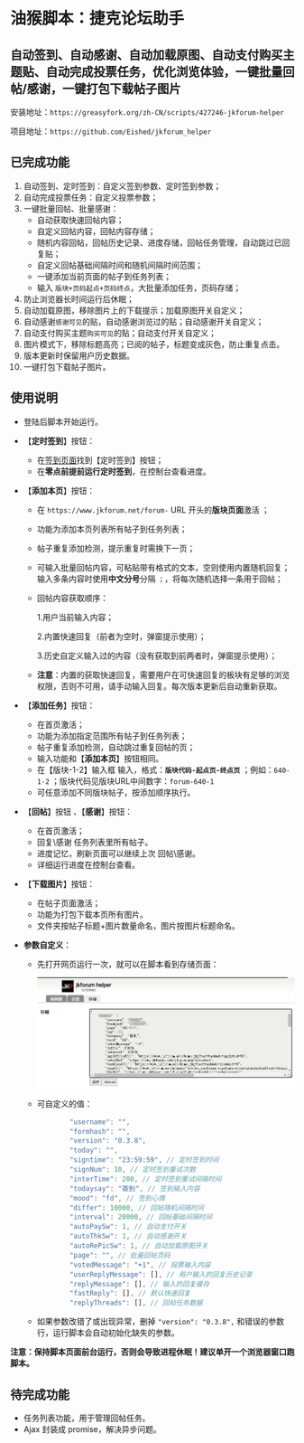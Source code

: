 # 油猴脚本：捷克论坛助手

## 自动签到、自动感谢、自动加载原图、自动支付购买主题贴、自动完成投票任务，优化浏览体验，一键批量回帖/感谢，一键打包下载帖子图片

安装地址：`https://greasyfork.org/zh-CN/scripts/427246-jkforum-helper`

项目地址：`https://github.com/Eished/jkforum_helper`

## 已完成功能

1. 自动签到、定时签到：自定义签到参数、定时签到参数；
2. 自动完成投票任务：自定义投票参数；
3. 一键批量回帖、批量感谢：
   - 自动获取快速回帖内容；
   - 自定义回帖内容，回帖内容存储；
   - 随机内容回帖，回帖历史记录、进度存储，回帖任务管理，自动跳过已回复贴；
   - 自定义回帖基础间隔时间和随机间隔时间范围；
   - 一键添加当前页面的帖子到任务列表；
   - 输入 `版块+页码起点+页码终点`，大批量添加任务，页码存储；
4. 防止浏览器长时间运行后休眠；
5. 自动加载原图，移除图片上的下载提示；加载原图开关自定义；
6. 自动感谢`感谢可见`的贴，自动感谢浏览过的贴；自动感谢开关自定义；
7. 自动支付购买主题`购买可见`的贴；自动支付开关自定义；
8. 图片模式下，移除标题高亮；已阅的帖子，标题变成灰色，防止重复点击。
9. 版本更新时保留用户历史数据。
10. 一键打包下载帖子图片。

## 使用说明

- 登陆后脚本开始运行。
  
- 【**定时签到**】按钮：
  
  - 在[签到页面](https://www.jkforum.net/plugin/?id=dsu_paulsign:sign)找到【定时签到】按钮；
  - 在**零点前提前运行定时签到**，在控制台查看进度。
  
- 【**添加本页**】按钮：
  - 在 `https://www.jkforum.net/forum-` URL 开头的**版块页面**激活 ；

  - 功能为添加本页列表所有帖子到任务列表；

  - 帖子重复添加检测，提示重复时需换下一页；

  - 可输入批量回帖内容，可粘贴带有格式的文本，空则使用内置随机回复；输入多条内容时使用**中文分号**分隔 `；`，将每次随机选择一条用于回帖；

  - 回帖内容获取顺序：

    1.用户当前输入内容；

    2.内置快速回复（前者为空时，弹窗提示使用）；

    3.历史自定义输入过的内容（没有获取到前两者时，弹窗提示使用）；

  - **注意**：内置的获取快速回复，需要用户在可快速回复的板块有足够的浏览权限，否则不可用，请手动输入回复。每次版本更新后自动重新获取。

- 【**添加任务**】按钮：
   - 在首页激活；
   - 功能为添加指定范围所有帖子到任务列表；
   - 帖子重复添加检测，自动跳过重复回帖的页；
   - 输入功能和【**添加本页**】按钮相同。
   - 在【版块-1-2】输入框 输入，格式：**`版块代码-起点页-终点页`** ；例如：`640-1-2` ；版块代码见版块URL中间数字：`forum-640-1`
   - 可任意添加不同版块帖子，按添加顺序执行。
   
- 【**回帖**】按钮 、【**感谢**】按钮：

   - 在首页激活；
   - 回复\感谢 任务列表里所有帖子。
   - 进度记忆，刷新页面可以继续上次 回帖\感谢。
   - 详细运行进度在控制台查看。

- 【**下载图片**】按钮：

   - 在帖子页面激活；
   - 功能为打包下载本页所有图片。
   - 文件夹按帖子标题+图片数量命名，图片按图片标题命名。

- **参数自定义**：

  - 先打开网页运行一次，就可以在脚本看到存储页面：

    ![image-20210611163109214](readme.assets/image-20210611163109214.png)

  - 可自定义的值：

    ```javascript
            "username": "",
            "formhash": "",
            "version": "0.3.8",
            "today": "",
            "signtime": "23:59:59", // 定时签到时间
            "signNum": 10, // 定时签到重试次数
            "interTime": 200, // 定时签到重试间隔时间
            "todaysay": "簽到", // 签到输入内容
            "mood": "fd", // 签到心情
            "differ": 10000, // 回帖随机间隔时间
            "interval": 20000, // 回帖基础间隔时间
            "autoPaySw": 1, // 自动支付开关
            "autoThkSw": 1, // 自动感谢开关
            "autoRePicSw": 1, // 自动加载原图开关
            "page": "", // 批量回帖页码
            "votedMessage": "+1", // 投票输入内容
            "userReplyMessage": [], // 用户输入的回复历史记录
            "replyMessage": [], // 输入的回复缓存
            "fastReply": [], // 默认快速回复
            "replyThreads": [], // 回帖任务数据
    ```
    
  - 如果参数改错了或出现异常，删掉 `"version": "0.3.8",` 和错误的参数行，运行脚本会自动初始化缺失的参数。

**注意：保持脚本页面前台运行，否则会导致进程休眠！建议单开一个浏览器窗口跑脚本。**

## 待完成功能

- 任务列表功能，用于管理回帖任务。
- Ajax 封装成 promise，解决异步问题。
